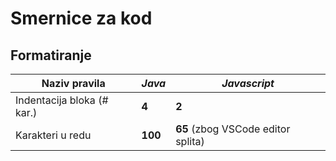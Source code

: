 # Smernice za kod
## Formatiranje
|   Naziv pravila   |   *Java*  |   *Javascript* |
|   -------------   |   ----    |   ------------ |
|   Indentacija bloka (# kar.)   |   **4**   | **2** |
|   Karakteri u redu  |   **100** | **65** (zbog VSCode editor splita) |